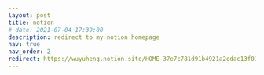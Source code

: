 ```yaml
---
layout: post
title: notion
# date: 2021-07-04 17:39:00
description: redirect to my notion homepage
nav: true
nav_order: 2
redirect: https://wuyuheng.notion.site/HOME-37e7c781d91b4921a2cdac13f014c2a6
---
```

